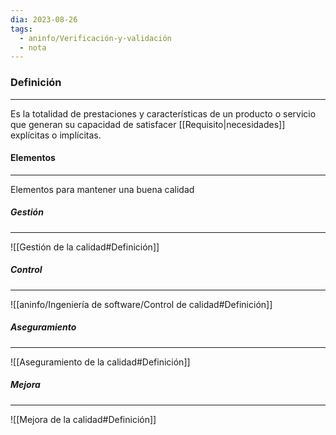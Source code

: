 ```yaml
---
dia: 2023-08-26
tags:
  - aninfo/Verificación-y-validación
  - nota
---
```

### Definición
---
Es la totalidad de prestaciones y características de un producto o servicio que generan su capacidad de satisfacer [[Requisito|necesidades]] explícitas o implícitas.

#### Elementos
---
Elementos para mantener una buena calidad

##### Gestión
---
![[Gestión de la calidad#Definición]]

##### Control
---
![[aninfo/Ingeniería de software/Control de calidad#Definición]]

##### Aseguramiento
---
![[Aseguramiento de la calidad#Definición]]

##### Mejora
---
![[Mejora de la calidad#Definición]]
